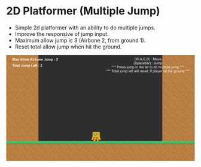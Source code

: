 # 2D Platformer (Multiple Jump)
- Simple 2d platformer with an ability to do multiple jumps.
- Improve the responsive of jump input.
- Maximum allow jump is 3 (Airbone 2, from ground 1).
- Reset total allow jump when hit the ground.

![img](screenshots/pic.png)
